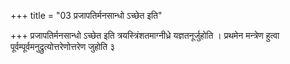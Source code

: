 +++
title = "03 प्रजापतिर्मनसान्धो ऽच्छेत इति"

+++
प्रजापतिर्मनसान्धो ऽच्छेत इति त्रयस्त्रिंशतमाग्नीध्रे यज्ञतनूर्जुहोति । प्रथमेन मन्त्रेण हुत्वा पूर्वम्पूर्वमनुद्रुत्योत्तरेणोत्तरेण जुहोति ३